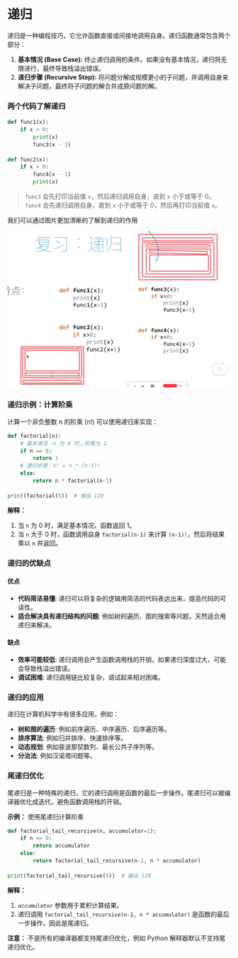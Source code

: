 # 递归

递归是一种编程技巧，它允许函数直接或间接地调用自身。递归函数通常包含两个部分：

1. **基本情况 (Base Case):**  终止递归调用的条件。如果没有基本情况，递归将无限进行，最终导致栈溢出错误。
2. **递归步骤 (Recursive Step):**  将问题分解成规模更小的子问题，并调用自身来解决子问题，最终将子问题的解合并成原问题的解。

### 两个代码了解递归

```python
def func1(x):
    if x > 0:
        print(x)
        func3(x - 1)

def func2(x):
    if x > 0:
        func4(x - 1)
        print(x)
```

> `func3` 会先打印当前值 `x`，然后递归调用自身，直到 `x` 小于或等于 0。
> `func4` 会先递归调用自身，直到 `x` 小于或等于 0，然后再打印当前值 `x`。

我们可以通过图片更加清晰的了解到递归的作用

![递归](./img/递归.png)

### 递归示例：计算阶乘

计算一个非负整数 n 的阶乘 (n!) 可以使用递归来实现：

```python
def factorial(n):
    # 基本情况：n 为 0 时，阶乘为 1
    if n == 0:
        return 1
    # 递归步骤：n! = n * (n-1)!
    else:
        return n * factorial(n-1)

print(factorial(5))  # 输出 120
```

**解释：**

1. 当 `n` 为 0 时，满足基本情况，函数返回 1。
2. 当 `n` 大于 0 时，函数调用自身 `factorial(n-1)` 来计算 `(n-1)!`，然后将结果乘以 `n` 并返回。

### 递归的优缺点

#### 优点

* **代码简洁易懂**:  递归可以将复杂的逻辑用简洁的代码表达出来，提高代码的可读性。
* **适合解决具有递归结构的问题**:  例如树的遍历、图的搜索等问题，天然适合用递归来解决。

#### 缺点

* **效率可能较低**:  递归调用会产生函数调用栈的开销，如果递归深度过大，可能会导致栈溢出错误。
* **调试困难**:  递归调用链比较复杂，调试起来相对困难。

### 递归的应用

递归在计算机科学中有很多应用，例如：

* **树和图的遍历**:  例如前序遍历、中序遍历、后序遍历等。
* **排序算法**:  例如归并排序、快速排序等。
* **动态规划**:  例如斐波那契数列、最长公共子序列等。
* **分治法**:  例如汉诺塔问题等。

### 尾递归优化

尾递归是一种特殊的递归，它的递归调用是函数的最后一步操作。尾递归可以被编译器优化成迭代，避免函数调用栈的开销。

**示例：** 使用尾递归计算阶乘

```python
def factorial_tail_recursive(n, accumulator=1):
    if n == 0:
        return accumulator
    else:
        return factorial_tail_recursive(n-1, n * accumulator)

print(factorial_tail_recursive(5))  # 输出 120
```

**解释：**

1. `accumulator` 参数用于累积计算结果。
2. 递归调用 `factorial_tail_recursive(n-1, n * accumulator)` 是函数的最后一步操作，因此是尾递归。

**注意：** 不是所有的编译器都支持尾递归优化，例如 Python 解释器默认不支持尾递归优化。

